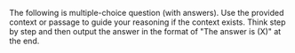 The following is multiple-choice question (with answers). Use the provided context or passage to guide your reasoning if the context exists.
Think step by step and then output the answer in the format of "The answer is (X)" at the end.